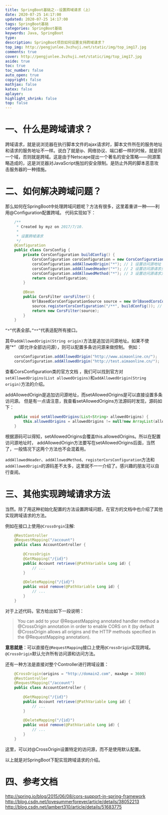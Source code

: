 ```yaml
---
title: SpringBoot基础之--设置跨域请求（上）
date: 2020-07-25 14:17:00
updated: 2020-07-25 14:17:00
tags: SpringBoot基础
categories: SpringBoot基础
keywords: Java, SpringBoot
type: 
description: SpringBoot项目如何设置支持跨域请求？
top_img: http://pengjunlee.3vzhuji.net/static/img/top_img17.jpg
comments: true
cover: http://pengjunlee.3vzhuji.net/static/img/top_img17.jpg
aside: true
toc: true
toc_number: false
auto_open: true
copyright: false
mathjax: false
katex: false
aplayer:
highlight_shrink: false
top: false
---
```

# 一、什么是跨域请求？

跨域请求，就是说浏览器在执行脚本文件的ajax请求时，脚本文件所在的服务地址和请求的服务地址不一样。说白了就是ip、网络协议、端口都一样的时候，就是同一个域，否则就是跨域。这是由于Netscape提出一个著名的安全策略——同源策略造成的，这是浏览器对JavaScript施加的安全限制。是防止外网的脚本恶意攻击服务器的一种措施。

# 二、如何解决跨域问题？

那么如何在SpringBoot中处理跨域问题呢？方法有很多，这里着重讲一种——利用@Configuration配置跨域。 
代码实现如下：
```Java
	/**
	 * Created by myz on 2017/7/10.
	 *
	 * 设置跨域请求
	 */
	@Configuration
	public class CorsConfig {
	    private CorsConfiguration buildConfig() {
	        CorsConfiguration corsConfiguration = new CorsConfiguration();
	        corsConfiguration.addAllowedOrigin("*"); // 1 设置访问源地址
	        corsConfiguration.addAllowedHeader("*"); // 2 设置访问源请求头
	        corsConfiguration.addAllowedMethod("*"); // 3 设置访问源请求方法
	        return corsConfiguration;
	    }
	 
	    @Bean
	    public CorsFilter corsFilter() {
	        UrlBasedCorsConfigurationSource source = new UrlBasedCorsConfigurationSource();
	        source.registerCorsConfiguration("/**", buildConfig()); // 4 对接口配置跨域设置
	        return new CorsFilter(source);
	    }
	}
```
`“*”`代表全部。`”**”`代表适配所有接口。 

其中`addAllowedOrigin(String origin)`方法是追加访问源地址。如果不使用”*”（即允许全部访问源），则可以配置多条访问源来做控制。 例如：
```Java
	corsConfiguration.addAllowedOrigin("http://www.aimaonline.cn/"); 
	corsConfiguration.addAllowedOrigin("http://test.aimaonline.cn/"); 
```
查看CorsConfiguration类的官方文档 ，我们可以找到官方对`setAllowedOrigins(List allowedOrigins)`和`addAllowedOrigin(String origin)`方法的介绍。

addAllowedOrigin是追加访问源地址，而setAllowedOrigins是可以直接设置多条访问源。 
但是有一点请注意，我查看setAllowedOrigins方法源码时发现，源码如下：
```Java
	public void setAllowedOrigins(List<String> allowedOrigins) {
	    this.allowedOrigins = allowedOrigins != null?new ArrayList(allowedOrigins):null;
	}
```
根据源码可以得知，setAllowedOrigins会覆盖this.allowedOrigins。所以在配置访问源地址时， 
addAllowedOrigin方法要写在setAllowedOrigins后面，当然了，一般情况下这两个方法也不会混着用。

`addAllowedHeader`、`addAllowedMethod`、`registerCorsConfiguration`方法和`addAllowedOrigin`的源码差不太多，这里就不一一介绍了。感兴趣的朋友可以自行查阅。

# 三、其他实现跨域请求方法

当然。除了用这种初始化配置的方法设置跨域问题，在官方的文档中也介绍了其他实现跨域请求的方法。

例如在接口上使用`@CrossOrgin`注解:
```Java
	@RestController
	@RequestMapping("/account")
	public class AccountController {
	 
	    @CrossOrigin
	    @GetMapping("/{id}")
	    public Account retrieve(@PathVariable Long id) {
	        // ...
	    }
	 
	    @DeleteMapping("/{id}")
	    public void remove(@PathVariable Long id) {
	        // ...
	    }
	}
```
对于上述代码，官方给出如下一段说明：

> You can add to your @RequestMapping annotated handler method a @CrossOrigin annotation in order to enable CORS on it (by default @CrossOrigin allows all origins and the HTTP methods specified in the @RequestMapping annotation).

**意思就是**：可以直接在`@RequestMapping`接口上使用`@CrossOrigin`实现跨域。`@CrossOrigin`默认允许所有访问源和访问方法。

还有一种方法是直接对整个Controller进行跨域设置：
```Java
	@CrossOrigin(origins = "http://domain2.com", maxAge = 3600)
	@RestController
	@RequestMapping("/account")
	public class AccountController {
	 
	    @GetMapping("/{id}")
	    public Account retrieve(@PathVariable Long id) {
	        // ...
	    }
	 
	    @DeleteMapping("/{id}")
	    public void remove(@PathVariable Long id) {
	        // ...
	    }
	}
```
这里，可以对@CrossOrigin设置特定的访问源，而不是使用默认配置。

以上就是对SpringBoot下配实现跨域请求的介绍。

# 四、参考文档
 
<http://spring.io/blog/2015/06/08/cors-support-in-spring-framework> 
<http://blog.csdn.net/lovesummerforever/article/details/38052213> 
<http://blog.csdn.net/lambert310/article/details/51683775>